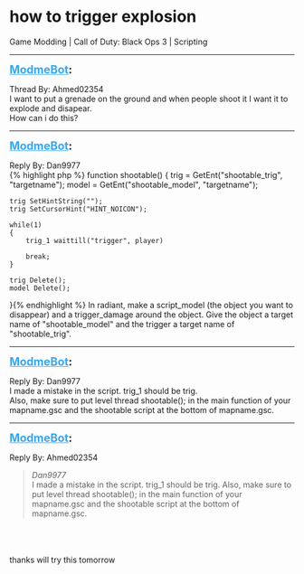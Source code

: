 # how to trigger explosion
Game Modding | Call of Duty: Black Ops 3 | Scripting

---
<strong style="font-size: 1.4em;"><span style="text-decoration: underline;text-decoration-color: #34a7f9;"><span style="color:#34a7f9;">ModmeBot</span></span>:</strong>

<p>Thread By: Ahmed02354<br />I want to put a grenade on the ground and when people shoot it I want it to explode and disapear.<br />How can i do this?</p>

---
<strong style="font-size: 1.4em;"><span style="text-decoration: underline;text-decoration-color: #34a7f9;"><span style="color:#34a7f9;">ModmeBot</span></span>:</strong>

<p>Reply By: Dan9977<br />{% highlight php %}
function shootable()
{
    trig = GetEnt("shootable_trig", "targetname");
    model = GetEnt("shootable_model", "targetname");
 
    trig SetHintString("");
    trig SetCursorHint("HINT_NOICON");
 
    while(1)
    {
        trig_1 waittill("trigger", player)
 
        break;
    }
 
    trig Delete();
    model Delete();
  
}{% endhighlight %}
In radiant, make a script_model (the object you want to disappear) and a trigger_damage around the object. Give the object a target name of &quot;shootable_model&quot; and the trigger a target name of &quot;shootable_trig&quot;.</p>

---
<strong style="font-size: 1.4em;"><span style="text-decoration: underline;text-decoration-color: #34a7f9;"><span style="color:#34a7f9;">ModmeBot</span></span>:</strong>

<p>Reply By: Dan9977<br />I made a mistake in the script. trig_1 should be trig.<br />Also, make sure to put level thread shootable(); in the main function of your mapname.gsc and the shootable script at the bottom of mapname.gsc.</p>

---
<strong style="font-size: 1.4em;"><span style="text-decoration: underline;text-decoration-color: #34a7f9;"><span style="color:#34a7f9;">ModmeBot</span></span>:</strong>

<p>Reply By: Ahmed02354<br /><blockquote><em>Dan9977</em><br />I made a mistake in the script. trig_1 should be trig. Also, make sure to put level thread shootable(); in the main function of your mapname.gsc and the shootable script at the bottom of mapname.gsc.</blockquote><br /> <br /> <br />thanks will try this tomorrow</p>
